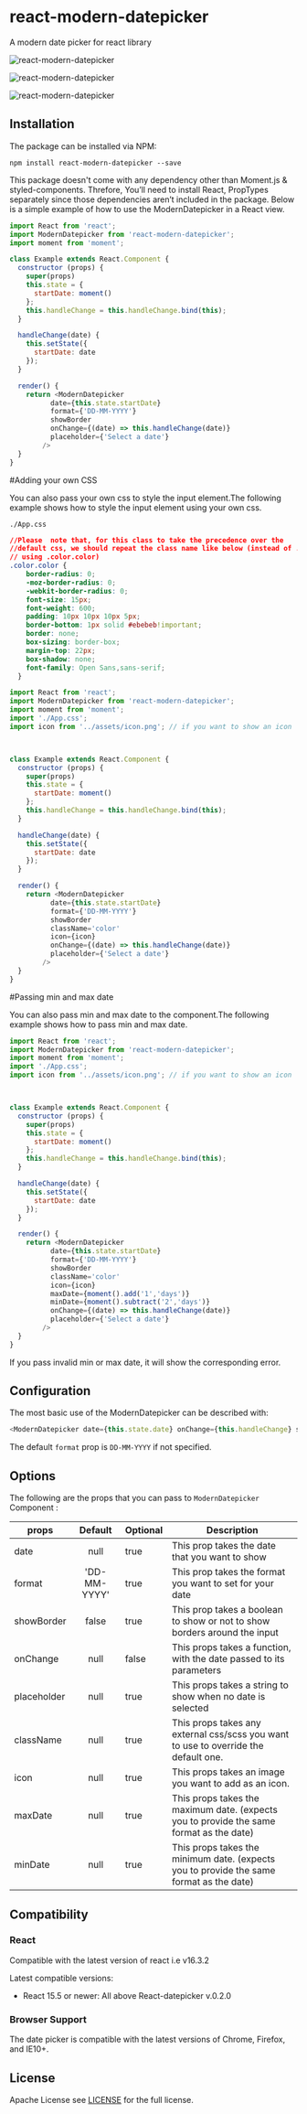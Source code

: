 # react-modern-datepicker
A modern date picker for react library

![react-modern-datepicker](https://github.com/talentedandrew/react-modern-datepicker/blob/master/dateview.jpg "react-modern-datepicker date view")

![react-modern-datepicker](https://github.com/talentedandrew/react-modern-datepicker/blob/master/monthview.jpg "react-modern-datepicker month view")

![react-modern-datepicker](https://github.com/talentedandrew/react-modern-datepicker/blob/master/yearview.jpg "react-modern-datepicker year view")


## Installation

The package can be installed via NPM:

```
npm install react-modern-datepicker --save
```

This package doesn't come with any dependency other than Moment.js & styled-components. Threfore, You’ll need to install React, PropTypes separately since those dependencies aren’t included in the package. Below is a simple example of how to use the ModernDatepicker in a React view.

```js
import React from 'react';
import ModernDatepicker from 'react-modern-datepicker';
import moment from 'moment';

class Example extends React.Component {
  constructor (props) {
    super(props)
    this.state = {
      startDate: moment()
    };
    this.handleChange = this.handleChange.bind(this);
  }

  handleChange(date) {
    this.setState({
      startDate: date
    });
  }

  render() {
    return <ModernDatepicker 
          date={this.state.startDate} 
          format={'DD-MM-YYYY'} 
          showBorder        
          onChange={(date) => this.handleChange(date)}
          placeholder={'Select a date'}
        />
  }
}
```

#Adding your own CSS 

You can also pass your own css to style the input element.The following example shows how to style the input element using your own css.

`./App.css`

```css
//Please  note that, for this class to take the precedence over the 
//default css, we should repeat the class name like below (instead of .color, we are 
// using .color.color)
.color.color {
    border-radius: 0;
    -moz-border-radius: 0;
    -webkit-border-radius: 0;
    font-size: 15px;
    font-weight: 600;
    padding: 10px 10px 10px 5px;
    border-bottom: 1px solid #ebebeb!important;
    border: none;
    box-sizing: border-box;
    margin-top: 22px;
    box-shadow: none;
    font-family: Open Sans,sans-serif;
  }
```

```js
import React from 'react';
import ModernDatepicker from 'react-modern-datepicker';
import moment from 'moment';
import './App.css';
import icon from '../assets/icon.png'; // if you want to show an icon



class Example extends React.Component {
  constructor (props) {
    super(props)
    this.state = {
      startDate: moment()
    };
    this.handleChange = this.handleChange.bind(this);
  }

  handleChange(date) {
    this.setState({
      startDate: date
    });
  }

  render() {
    return <ModernDatepicker 
          date={this.state.startDate} 
          format={'DD-MM-YYYY'} 
          showBorder        
          className='color'
          icon={icon}
          onChange={(date) => this.handleChange(date)}
          placeholder={'Select a date'}
        />
  }
}
```
#Passing min and max date

You can also pass min and max date to the component.The following example shows how to pass min and max date.

```js
import React from 'react';
import ModernDatepicker from 'react-modern-datepicker';
import moment from 'moment';
import './App.css';
import icon from '../assets/icon.png'; // if you want to show an icon



class Example extends React.Component {
  constructor (props) {
    super(props)
    this.state = {
      startDate: moment()
    };
    this.handleChange = this.handleChange.bind(this);
  }

  handleChange(date) {
    this.setState({
      startDate: date
    });
  }

  render() {
    return <ModernDatepicker 
          date={this.state.startDate} 
          format={'DD-MM-YYYY'} 
          showBorder        
          className='color'
          icon={icon}
          maxDate={moment().add('1','days')}
          minDate={moment().subtract('2','days')}
          onChange={(date) => this.handleChange(date)}
          placeholder={'Select a date'}
        />
  }
}
```
If you pass invalid min or max date, it will show the corresponding error.



## Configuration

The most basic use of the ModernDatepicker can be described with:

```js
<ModernDatepicker date={this.state.date} onChange={this.handleChange} showBorder />
```

The default `format` prop is `DD-MM-YYYY` if not specified.

## Options

The following are the props that you can pass to `ModernDatepicker` Component :

| props        | Default           | Optional | Description  |
| ------------- |:-------------:| -----| -----|
| date      | null | true | This prop takes the date that you want to show |
| format      | 'DD-MM-YYYY'      | true |   This prop takes the format you want to set for your date |
| showBorder | false      | true |    This prop takes a boolean to show or not to show borders around the input |
| onChange | null      | false |    This props takes a function, with the date passed to its parameters |
| placeholder | null      | true |    This props takes a string to show when no date is selected |
| className | null      | true |    This props takes any external css/scss you want to use to override the default one. |
| icon | null      | true |    This props takes an image you want to add as an icon. |
| maxDate | null      | true |    This props takes the maximum date. (expects you to provide the same format as the date) |
| minDate | null      | true |    This props takes the minimum date. (expects you to provide the same format as the date)|

## Compatibility

### React

Compatible with the latest version of react i.e v16.3.2

Latest compatible versions:
- React 15.5 or newer: All above React-datepicker v.0.2.0

### Browser Support

The date picker is compatible with the latest versions of Chrome, Firefox, and IE10+.

## License

 Apache License
 see [LICENSE](./LICENSE) for the full license.
